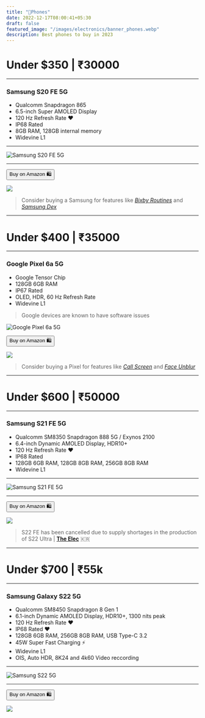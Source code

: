 ```yaml
---
title: "📱Phones"
date: 2022-12-17T08:00:41+05:30
draft: false
featured_image: "/images/electronics/banner_phones.webp"
description: Best phones to buy in 2023
---
```

<link rel="stylesheet" href="/styles.css">

# Under $350 | ₹30000
___

### Samsung S20 FE 5G

- Qualcomm Snapdragon 865
- 6.5-inch Super AMOLED Display 
- 120 Hz Refresh Rate ❤️
- IP68 Rated
- 8GB RAM, 128GB internal memory
- Widevine L1
___

![Samsung S20 FE 5G](/images/electronics/phones/s20_fe_5g.webp)

___

<!-- | _Samsung S20 FE 5G_ | [Amazon](https://amzn.to/3W5RReM) |
|----|---| -->

<button class="button-58" role="button" onclick="location.href='https://amzn.to/3W5RReM'" >Buy on Amazon 🛍️</button>

<!-- Samsung S20 FE 5G -->
<a href="https://www.amazon.in/Samsung-Galaxy-Cloud-128GB-Storage/dp/B08VB57558?crid=1NFRIJC7SYPM0&keywords=SAMSUNG+Galaxy+S21+FE&qid=1666785648&qu=eyJxc2MiOiI0LjIzIiwicXNhIjoiMy45OCIsInFzcCI6IjAuMDAifQ%3D%3D&sprefix=samsung+galaxy+s21+fe%2Caps%2C178&sr=8-4&linkCode=li1&tag=jinjja-21&linkId=3fee6afd05a97c3620caddae21ebf892&language=en_IN&ref_=as_li_ss_il" target="_blank"><img border="0" src="//ws-in.amazon-adsystem.com/widgets/q?_encoding=UTF8&ASIN=B08VB57558&Format=_SL110_&ID=AsinImage&MarketPlace=IN&ServiceVersion=20070822&WS=1&tag=jinjja-21&language=en_IN" ></a><img src="https://ir-in.amazon-adsystem.com/e/ir?t=jinjja-21&language=en_IN&l=li1&o=31&a=B08VB57558" width="1" height="1" border="0" alt="" style="border:none !important; margin:0px !important;" />

> Consider buying a Samsung for features like [_Bixby Routines_](https://www.samsung.com/global/galaxy/what-is/bixby-routines/) and [_Samsung Dex_](https://www.samsung.com/in/apps/samsung-dex/)

___

# Under $400 | ₹35000
___

### Google Pixel 6a 5G

- Google Tensor Chip
- 128GB 6GB RAM 
- IP67 Rated
- OLED, HDR, 60 Hz Refresh Rate
- Widevine L1

> Google devices are known to have software issues

![Google Pixel 6a 5G](/images/electronics/phones/pixel_6a_5g.webp)

<!-- | _Google Pixel 6a 5G_ | [Amazon](https://amzn.to/3SzzVGh) |
|----|---| -->

<button class="button-58" role="button" onclick="location.href='https://amzn.to/3SzzVGh'" >Buy on Amazon 🛍️</button>


<!-- Google Pixel 6a 5G -->
<a href="https://www.amazon.in/Google-Pixel-Sage-128GB-Storage/dp/B0B3Q23BT4?crid=2PPLOUP44RX8Y&keywords=pixel+6a&qid=1666786167&qu=eyJxc2MiOiIzLjcyIiwicXNhIjoiMi43NyIsInFzcCI6IjMuMTcifQ%3D%3D&sprefix=pixel+6%2Caps%2C235&sr=8-2&linkCode=li1&tag=jinjja-21&linkId=e15e012cc1e1f4d92fb93b1295ddde46&language=en_IN&ref_=as_li_ss_il" target="_blank"><img border="0" src="//ws-in.amazon-adsystem.com/widgets/q?_encoding=UTF8&ASIN=B0B3Q23BT4&Format=_SL110_&ID=AsinImage&MarketPlace=IN&ServiceVersion=20070822&WS=1&tag=jinjja-21&language=en_IN" ></a><img src="https://ir-in.amazon-adsystem.com/e/ir?t=jinjja-21&language=en_IN&l=li1&o=31&a=B0B3Q23BT4" width="1" height="1" border="0" alt="" style="border:none !important; margin:0px !important;" />

> Consider buying a Pixel for features like [_Call Screen_](https://support.google.com/phoneapp/answer/9118387?hl=en) and [_Face Unblur_](https://www.androidauthority.com/face-photo-unblur-pixel-3217580/)

___

# Under $600 | ₹50000
___

### Samsung S21 FE 5G

- Qualcomm SM8350 Snapdragon 888 5G / Exynos 2100
- 6.4-inch Dynamic AMOLED Display, HDR10+
- 120 Hz Refresh Rate ❤️
- IP68 Rated
- 128GB 6GB RAM, 128GB 8GB RAM, 256GB 8GB RAM
- Widevine L1
___

![Samsung S21 FE 5G](/images/electronics/phones/S21FE_Carousel_GroupKV1_PC.webp)

___

<!-- | _Samsung S21 FE 5G_ | [Amazon](https://amzn.to/3FildAx) |
|----|---| -->

<button class="button-58" role="button" onclick="location.href='https://amzn.to/3FildAx'" >Buy on Amazon 🛍️</button>

<!-- Samsung S21 FE 5G -->
<a href="https://www.amazon.in/Samsung-Snapdragon-Phantom-White-Storage/dp/B0BK6XVJ54?crid=NDM1M7LXRDZF&keywords=s21+fe+5g&qid=1666787095&qu=eyJxc2MiOiI0LjA1IiwicXNhIjoiMy45NCIsInFzcCI6IjIuNTgifQ%3D%3D&sprefix=s21%2Caps%2C227&sr=8-4&linkCode=li1&tag=jinjja-21&linkId=04b66cae593d8cc875b3599d9a677ab0&language=en_IN&ref_=as_li_ss_il" target="_blank"><img border="0" src="//ws-in.amazon-adsystem.com/widgets/q?_encoding=UTF8&ASIN=B0BK6XVJ54&Format=_SL110_&ID=AsinImage&MarketPlace=IN&ServiceVersion=20070822&WS=1&tag=jinjja-21&language=en_IN" ></a><img src="https://ir-in.amazon-adsystem.com/e/ir?t=jinjja-21&language=en_IN&l=li1&o=31&a=B0BK6XVJ54" width="1" height="1" border="0" alt="" style="border:none !important; margin:0px !important;" />

> S22 FE has been cancelled due to supply shortages in the production of S22 Ultra | [**The Elec**](https://www.thelec.net/) 🇰🇷

___

# Under $700 | ₹55k
___

### Samsung Galaxy S22 5G

- Qualcomm SM8450 Snapdragon 8 Gen 1
- 6.1-inch Dynamic AMOLED Display, HDR10+, 1300 nits peak
- 120 Hz Refresh Rate ❤️
- IP68 Rated ❤️
- 128GB 6GB RAM, 256GB 8GB RAM, USB Type-C 3.2
- 45W Super Fast Charging ⚡
- Widevine L1
- OIS, Auto HDR, 8K24 and 4k60 Video reccording
___

![Samsung S22 5G](/images/electronics/phones/S22.webp)

___

<!-- | _Samsung S22 5G_ | [Amazon](https://amzn.to/) |
|----|---| -->

<button class="button-58" role="button" onclick="location.href='https://amzn.to/3hrOsYk'" >Buy on Amazon 🛍️</button>

<!-- Samsung S22 5G -->
<a href="https://www.amazon.in/Samsung-Phantom-Storage-Additional-Exchange/dp/B09SH8JPCJ?crid=1QGCKUKR9THHB&keywords=Galaxy%2Bs22&qid=1671254367&sprefix=galaxy%2Bs2%2Caps%2C277&sr=8-5&th=1&linkCode=li1&tag=jinjja-21&linkId=6391a240efce2c42c35be0bd79eb6177&language=en_IN&ref_=as_li_ss_il" target="_blank"><img border="0" src="//ws-in.amazon-adsystem.com/widgets/q?_encoding=UTF8&ASIN=B09SH8JPCJ&Format=_SL110_&ID=AsinImage&MarketPlace=IN&ServiceVersion=20070822&WS=1&tag=jinjja-21&language=en_IN" ></a><img src="https://ir-in.amazon-adsystem.com/e/ir?t=jinjja-21&language=en_IN&l=li1&o=31&a=B09SH8JPCJ" width="1" height="1" border="0" alt="" style="border:none !important; margin:0px !important;" />